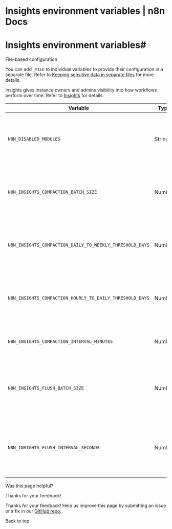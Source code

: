 # Insights environment variables | n8n Docs

[ ](https://github.com/n8n-io/n8n-docs/edit/main/docs/hosting/configuration/environment-variables/insights.md "Edit this page")

# Insights environment variables#

File-based configuration

You can add `_FILE` to individual variables to provide their configuration in a separate file. Refer to [Keeping sensitive data in separate files](../../configuration-methods/#keeping-sensitive-data-in-separate-files) for more details.

Insights gives instance owners and admins visibility into how workflows perform over time. Refer to [Insights](../../../../insights/) for details.

Variable | Type | Default | Description  
---|---|---|---  
`N8N_DISABLED_MODULES` | String | - | Set to `insights` to disable the feature and metrics collection for an instance.  
`N8N_INSIGHTS_COMPACTION_BATCH_SIZE` | Number | 500 | The number of raw insights data to compact in a single batch.  
`N8N_INSIGHTS_COMPACTION_DAILY_TO_WEEKLY_THRESHOLD_DAYS` | Number | 180 | The maximum age (in days) of daily insights data to compact.  
`N8N_INSIGHTS_COMPACTION_HOURLY_TO_DAILY_THRESHOLD_DAYS` | Number | 90 | The maximum age (in days) of hourly insights data to compact.  
`N8N_INSIGHTS_COMPACTION_INTERVAL_MINUTES` | Number | 60 | Interval (in minutes) at which compaction should run.  
`N8N_INSIGHTS_FLUSH_BATCH_SIZE` | Number | 1000 | The maximum number of insights data to keep in the buffer before flushing.  
`N8N_INSIGHTS_FLUSH_INTERVAL_SECONDS` | Number | 30 | The interval (in seconds) at which the insights data should be flushed to the database.  
Was this page helpful? 

Thanks for your feedback! 

Thanks for your feedback! Help us improve this page by submitting an issue or a fix in our [GitHub repo](https://github.com/n8n-io/n8n-docs). 

Back to top